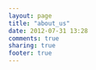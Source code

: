 ```yaml
---
layout: page
title: "about_us"
date: 2012-07-31 13:28
comments: true
sharing: true
footer: true
---
```

